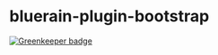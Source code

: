 # bluerain-plugin-bootstrap

[![Greenkeeper badge](https://badges.greenkeeper.io/BlueEastCode/bluerain-plugin-bootstrap.svg)](https://greenkeeper.io/)
